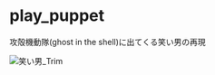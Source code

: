 # play_puppet
 攻殻機動隊(ghost in the shell)に出てくる笑い男の再現
 
![笑い男_Trim](https://user-images.githubusercontent.com/49236225/121814643-1a71b480-ccad-11eb-9939-ca0fe65eddc2.gif)
